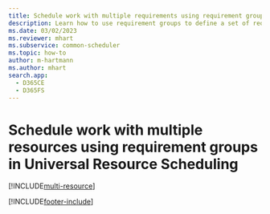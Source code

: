 ```yaml
---
title: Schedule work with multiple requirements using requirement groups in Universal Resource Scheduling
description: Learn how to use requirement groups to define a set of requirements that are needed for a job and then schedule all those requirements at once.
ms.date: 03/02/2023
ms.reviewer: mhart
ms.subservice: common-scheduler
ms.topic: how-to
author: m-hartmann
ms.author: mhart
search.app: 
  - D365CE
  - D365FS
---
```


# Schedule work with multiple resources using requirement groups in Universal Resource Scheduling

[!INCLUDE[multi-resource](../shared/urs/multi-resource-scheduling.md)]


[!INCLUDE[footer-include](../includes/footer-banner.md)]
